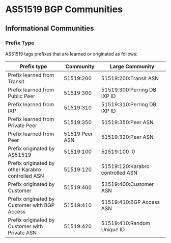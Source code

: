 # AS51519 BGP Communities

## Informational Communities

### Prefix Type

AS51519 tags prefixes that are learned or originated as follows:

| Prefix type                                       | Community             | Large Community                  |
| ------------------------------------------------- | --------------------- | -------------------------------- |
| Prefix learned from Transit                       | 51519:200             | 51519:200:Transit ASN            |
| Prefix learned from Public Peer                   | 51519:300             | 51519:300:Perring DB IXP ID      |
| Prefix learned from IXP                           | 51519:310             | 51519:310:Perring DB IXP ID      |
| Prefix learned from Private Peer                  | 51519:350             | 51519:350:Peer ASN               |
| Prefix learned from Peer                          | 51519:Peer ASN        | 51519:320:Peer ASN               |
| Prefix originated by AS51519                      | 51519:100             | 51519:100 :0                     |
| Prefix originated by other Karabro controlled ASN | 51519:120             | 51519:120:Karabro controlled ASN |
| Prefix originated by Customer                     | 51519:400             | 51519:400:Customer ASN           |
| Prefix originated by Customer with BGP Access     | 51519:410             | 51519:410:BGP Access ASN         |
| Prefix originated by Customer with Private ASN    | 51519:420             | 51519:410:Random Unique ID       |

